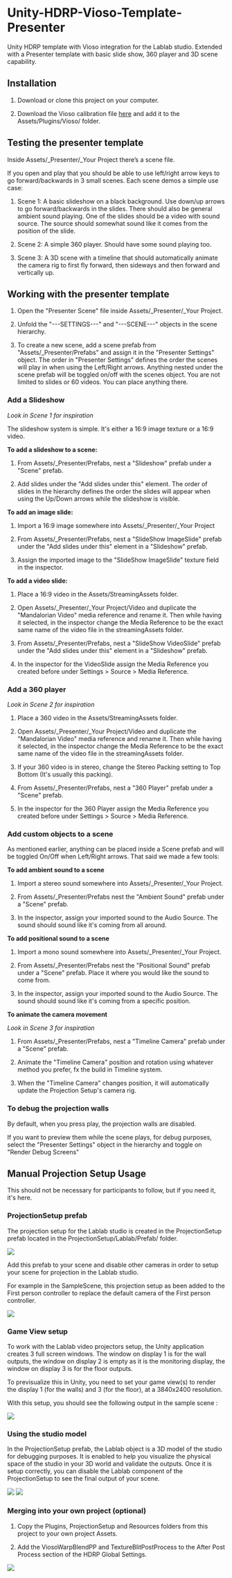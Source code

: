# Unity-HDRP-Vioso-Template-Presenter
Unity HDRP template with Vioso integration for the Lablab studio.
Extended with a Presenter template with basic slide show, 360 player and 3D scene capability.

## Installation

1. Download or clone this project on your computer.

2. Download the Vioso calibration file [here](http://gofile.me/67omf/z4MSltLGp) and add it to the Assets/Plugins/Vioso/ folder.

## Testing the presenter template

Inside Assets/_Presenter/_Your Project there’s a scene file.

If you open and play that you should be able to use left/right arrow keys to go forward/backwards in 3 small scenes. Each scene demos a simple use case:

1. Scene 1: A basic slideshow on a black background. Use down/up arrows to go forward/backwards in the slides. There should also be general ambient sound playing. One of the slides should be a video with sound source. The source should somewhat sound like it comes from the position of the slide.

2. Scene 2: A simple 360 player. Should have some sound playing too.

3. Scene 3: A 3D scene with a timeline that should automatically animate the camera rig to first fly forward, then sideways and then forward and vertically up.


## Working with the presenter template
1. Open the "Presenter Scene" file inside Assets/_Presenter/_Your Project.

2. Unfold the "---SETTINGS---" and "---SCENE---" objects in the scene hierarchy.

3. To create a new scene, add a scene prefab from "Assets/_Presenter/Prefabs" and assign it in the "Presenter Settings" object. The order in "Presenter Settings" defines the order the scenes will play in when using the Left/Right arrows. Anything nested under the scene prefab will be toggled on/off with the scenes object. You are not limited to slides or 60 videos. You can place anything there.



### Add a Slideshow
_Look in Scene 1 for inspiration_

The slideshow system is simple. It's either a 16:9 image texture or a 16:9 video.

**To add a slideshow to a scene:** 
1. From Assets/_Presenter/Prefabs, nest a "Slideshow" prefab under a "Scene" prefab.

2. Add slides under the "Add slides under this" element. The order of slides in the hierarchy defines the order the slides will appear when using the Up/Down arrows while the slideshow is visible.

**To add an image slide:**
1. Import a 16:9 image somewhere into Assets/_Presenter/_Your Project

2. From Assets/_Presenter/Prefabs, nest a "SlideShow ImageSlide" prefab under the "Add slides under this" element in a "Slideshow" prefab.

3. Assign the imported image to the "SlideShow ImageSlide" texture field in the inspector.

**To add a video slide:**
1. Place a 16:9 video in the Assets/StreamingAssets folder.

2. Open Assets/_Presenter/_Your Project/Video and duplicate the "Mandalorian Video" media reference and rename it. Then while having it selected, in the inspector change the Media Reference to be the exact same name of the video file in the streamingAssets folder.

3. From Assets/_Presenter/Prefabs, nest a "SlideShow VideoSlide" prefab under the "Add slides under this" element in a "Slideshow" prefab.

4. In the inspector for the VideoSlide assign the Media Reference you created before under Settings > Source > Media Reference.

### Add a 360 player
_Look in Scene 2 for inspiration_

1. Place a 360 video in the Assets/StreamingAssets folder.

2. Open Assets/_Presenter/_Your Project/Video and duplicate the "Mandalorian Video" media reference and rename it. Then while having it selected, in the inspector change the Media Reference to be the exact same name of the video file in the streamingAssets folder.

3. If your 360 video is in stereo, change the Stereo Packing setting to Top Bottom (It's usually this packing).

4. From Assets/_Presenter/Prefabs, nest a "360 Player" prefab under a "Scene" prefab.

5. In the inspector for the 360 Player assign the Media Reference you created before under Settings > Source > Media Reference.

### Add custom objects to a scene
As mentioned earlier, anything can be placed inside a Scene prefab and will be toggled On/Off when Left/Right arrows. That said we made a few tools:

**To add ambient sound to a scene**

1. Import a stereo sound somewhere into Assets/_Presenter/_Your Project.

2. From Assets/_Presenter/Prefabs nest the "Ambient Sound" prefab under a "Scene" prefab.

3. In the inspector, assign your imported sound to the Audio Source. The sound should sound like it's coming from all around.

**To add positional sound to a scene**

1. Import a mono sound somewhere into Assets/_Presenter/_Your Project.

2. From Assets/_Presenter/Prefabs nest the "Positional Sound" prefab under a "Scene" prefab. Place it where you would like the sound to come from.

3. In the inspector, assign your imported sound to the Audio Source. The sound should sound like it's coming from a specific position.

**To animate the camera movement**

_Look in Scene 3 for inspiration_

1. From Assets/_Presenter/Prefabs, nest a "Timeline Camera" prefab under a "Scene" prefab.

2. Animate the "Timeline Camera" position and rotation using whatever method you prefer, fx the build in Timeline system.

3. When the "Timeline Camera" changes position, it will automatically update the Projection Setup's camera rig.


### To debug the projection walls ###
By default, when you press play, the projection walls are disabled.

If you want to preview them while the scene plays, for debug purposes, select the "Presenter Settings" object in the hierarchy and toggle on "Render Debug Screens"





## Manual Projection Setup Usage
This should not be necessary for participants to follow, but if you need it, it's here.

### ProjectionSetup prefab

The projection setup for the Lablab studio is created in the ProjectionSetup prefab located in the ProjectionSetup/Lablab/Prefab/ folder.

![](https://github.com/Theoriz/Unity-HDRP-Vioso-Template/blob/main/Resources/Documentation/Screenshots/ProjectionSetupPrefab.jpg)

Add this prefab to your scene and disable other cameras in order to setup your scene for projection in the Lablab studio.

For example in the SampleScene, this projection setup as been added to the First person controller to replace the default camera of the First person controller.

![](https://github.com/Theoriz/Unity-HDRP-Vioso-Template/blob/main/Resources/Documentation/Screenshots/ProjectionSetupInSampleScene.jpg)

### Game View setup

To work with the Lablab video projectors setup, the Unity application creates 3 full screen windows. The window on display 1 is for the wall outputs, the window on display 2 is empty as it is the monitoring display, the window on display 3 is for the floor outputs.

To previsualize this in Unity, you need to set your game view(s) to render the display 1 (for the walls) and 3 (for the floor), at a 3840x2400 resolution.

With this setup, you should see the following output in the sample scene :

![](https://github.com/Theoriz/Unity-HDRP-Vioso-Template/blob/main/Resources/Documentation/Screenshots/OutputsMire.jpg)

### Using the studio model

In the ProjectionSetup prefab, the Lablab object is a 3D model of the studio for debugging purposes. It is enabled to help you visualize the physical space of the studio in your 3D world and validate the outputs. Once it is setup correctly, you can disable the Lablab component of the ProjectionSetup to see the final output of your scene.

![](https://github.com/Theoriz/Unity-HDRP-Vioso-Template/blob/main/Resources/Documentation/Screenshots/ProjectionSetupInSampleSceneMireDisabled.jpg)
![](https://github.com/Theoriz/Unity-HDRP-Vioso-Template/blob/main/Resources/Documentation/Screenshots/Outputs.jpg)

### Merging into your own project (optional)

1. Copy the Plugins, ProjectionSetup and Resources folders from this project to your own project Assets.

2. Add the ViosoWarpBlendPP and TextureBlitPostProcess to the After Post Process section of the HDRP Global Settings.

![](https://github.com/Theoriz/Unity-HDRP-Vioso-Template/blob/main/Resources/Documentation/Screenshots/HDRPGlobalSettings.jpg)
